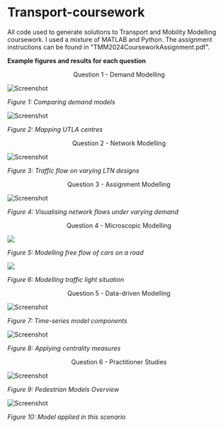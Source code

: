 # Transport-coursework

All code used to generate solutions to Transport and Mobility Modelling coursework. I used a mixture of MATLAB and Python. The assignment instructions can be found in "TMM2024CourseworkAssignment.pdf".

**Example figures and results for each question**

<div align="center">
Question 1 - Demand Modelling
</div>

![Screenshot](images/originvsdestination.png)

*Figure 1: Comparing demand models*

![Screenshot](images/ukmap.png)

*Figure 2: Mapping UTLA centres*

<div align="center">
Question 2 - Network Modelling
</div>

![Screenshot](images/q2.png)

*Figure 3: Traffic flow on varying LTN designs*

<div align="center">
Question 3 - Assignment Modelling
</div>

![Screenshot](images/network.png)

*Figure 4: Visualising network flows under varying demand*

<div align="center">
Question 4 - Microscopic Modelling
</div>

![](images/freeflow_gif1.gif)

*Figure 5: Modelling free flow of cars on a road*

![](images/carcrash_gif1.gif)

*Figure 6: Modelling traffic light situation*

<div align="center">
Question 5 - Data-driven Modelling
</div>

![Screenshot](images/q5a.2_figure.png)

*Figure 7: Time-series model components*

![Screenshot](images/centrality.png)

*Figure 8: Applying centrality measures*

<div align="center">
Question 6 - Practitioner Studies
</div>

![Screenshot](images/micromodeldistinction.png)

*Figure 9: Pedestrian Models Overview*

![Screenshot](images/designingbridge.png)

*Figure 10: Model applied in this scenario*